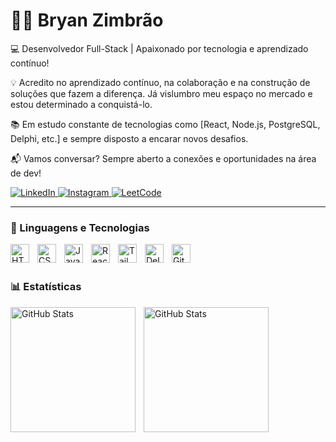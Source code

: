 # 👨‍💻 Bryan Zimbrão

💻 Desenvolvedor Full-Stack | Apaixonado por tecnologia e aprendizado contínuo!  

💡 Acredito no aprendizado contínuo, na colaboração e na construção de soluções que fazem a diferença. Já vislumbro meu espaço no mercado e estou determinado a conquistá-lo.  

📚 Em estudo constante de tecnologias como [React, Node.js, PostgreSQL, Delphi, etc.] e sempre disposto a encarar novos desafios.  

📬 Vamos conversar? Sempre aberto a conexões e oportunidades na área de dev!  

<p align="left">
    <a href="https://www.linkedin.com/in/bryan-zimbr%C3%A3o-32402619b/" target="_blank">
        <img 
            alt="LinkedIn" 
            title="Me acompanhe no LinkedIn" 
            src="https://img.shields.io/badge/LinkedIn-0077B5?style=for-the-badge&logo=linkedin&logoColor=white"
        />
    </a>
    <a href="https://www.instagram.com/bry4n_zimbr4o?igsh=azJkc2h0bTdlZDVu&utm_source=qr" target="_blank">
        <img 
            alt="Instagram" 
            title="Me acompanhe no Instagram" 
            src="https://img.shields.io/badge/Instagram-E4405F?style=for-the-badge&logo=instagram&logoColor=white"
        />
    </a>
    <a href="https://leetcode.com/u/BryanDSLL/" target="_blank">
        <img 
            alt="LeetCode" 
            title="Meu LeetCode" 
            src="https://img.shields.io/badge/-LeetCode-FFA116?style=for-the-badge&logo=LeetCode&logoColor=black"
        />
    </a>
</p>

---

### 🤖 Linguagens e Tecnologias

<img 
    align="left" 
    alt="HTML"
    title="HTML" 
    width="30px" 
    style="padding-right: 10px;" 
    src="https://cdn.jsdelivr.net/gh/devicons/devicon@latest/icons/html5/html5-original.svg" 
/>
<img 
    align="left" 
    alt="CSS" 
    title="CSS"
    width="30px" 
    style="padding-right: 10px;" 
    src="https://cdn.jsdelivr.net/gh/devicons/devicon@latest/icons/css3/css3-original.svg" 
/>
<img 
    align="left" 
    alt="JavaScript" 
    title="JavaScript"
    width="30px" 
    style="padding-right: 10px;" 
    src="https://cdn.jsdelivr.net/gh/devicons/devicon@latest/icons/javascript/javascript-original.svg" 
/>
<img 
    align="left" 
    alt="React"
    title="React" 
    width="30px" 
    style="padding-right: 10px;" 
    src="https://cdn.jsdelivr.net/gh/devicons/devicon@latest/icons/react/react-original.svg" 
/>
<img 
    align="left" 
    alt="Tailwind" 
    title="Tailwind"
    width="30px" 
    style="padding-right: 10px;" 
    src="https://cdn.jsdelivr.net/gh/devicons/devicon@latest/icons/tailwindcss/tailwindcss-original.svg" 
/>
<img 
    align="left" 
    alt="Delphi" 
    title="Delphi"
    width="30px" 
    style="padding-right: 10px;" 
    src="https://cdn.jsdelivr.net/gh/BryanDSLL/Arquivos_estudo@main/Loja%20de%20Eletr%C3%B4nicos%20HTML%20e%20CSS/IMG/Logo%20Delphi.png" 
/>
<img 
    align="left" 
    alt="Git" 
    title="Git"
    width="30px" 
    style="padding-right: 10px;" 
    src="https://cdn.jsdelivr.net/gh/devicons/devicon@latest/icons/git/git-original.svg" 
/>


<br/>
<br/>

### 📊 Estatísticas

<p>
  <img 
    align="left" 
    alt="GitHub Stats" 
    height="200" 
    style="padding-right: 10px;" 
    src="https://github-readme-stats.vercel.app/api?username=BryanDSLL&show_icons=true&theme=tokyonight&include_all_commits=true&locale=pt-br" 
  />

<img 
      align="left" 
      alt="GitHub Stats" 
      height="200" 
      src="https://github-readme-stats.vercel.app/api/top-langs/?username=BryanDSLL&theme=tokyonight&layout=compact&custom_title=Tecnologias&langs_count=9" 
  />

</p>
